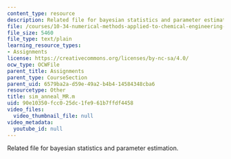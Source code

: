 ```yaml
---
content_type: resource
description: Related file for bayesian statistics and parameter estimation.
file: /courses/10-34-numerical-methods-applied-to-chemical-engineering-fall-2005/90e10350fcc025dc1fe961b7ffdf4458_sim_anneal_MR.m
file_size: 5460
file_type: text/plain
learning_resource_types:
- Assignments
license: https://creativecommons.org/licenses/by-nc-sa/4.0/
ocw_type: OCWFile
parent_title: Assignments
parent_type: CourseSection
parent_uid: 6579ba2a-d59e-49a2-b4b4-14584348cba6
resourcetype: Other
title: sim_anneal_MR.m
uid: 90e10350-fcc0-25dc-1fe9-61b7ffdf4458
video_files:
  video_thumbnail_file: null
video_metadata:
  youtube_id: null
---
```

Related file for bayesian statistics and parameter estimation.